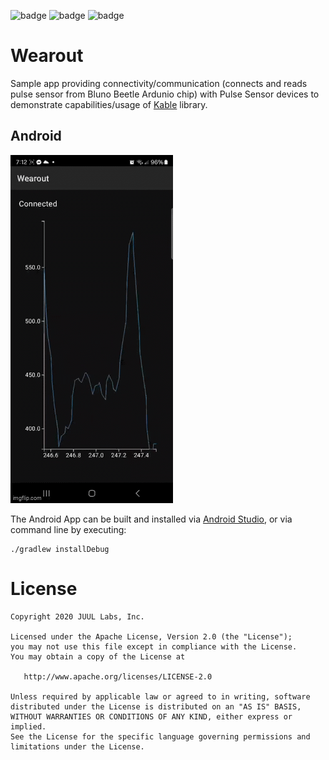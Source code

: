 ![badge][badge-android]
![badge][badge-js]
![badge][badge-mac]

# Wearout

Sample app providing connectivity/communication (connects and reads pulse sensor from Bluno Beetle Ardunio chip) with Pulse Sensor devices to demonstrate
capabilities/usage of [Kable] library.

## Android

![Android app screen recording](artwork/Wearout.gif)

The Android App can be built and installed via [Android Studio], or via command line by executing:

```
./gradlew installDebug
```

# License

```
Copyright 2020 JUUL Labs, Inc.

Licensed under the Apache License, Version 2.0 (the "License");
you may not use this file except in compliance with the License.
You may obtain a copy of the License at

   http://www.apache.org/licenses/LICENSE-2.0

Unless required by applicable law or agreed to in writing, software
distributed under the License is distributed on an "AS IS" BASIS,
WITHOUT WARRANTIES OR CONDITIONS OF ANY KIND, either express or implied.
See the License for the specific language governing permissions and
limitations under the License.
```


[Android Studio]: https://developer.android.com/studio
[Kable]: https://github.com/JuulLabs/kable
[Web Bluetooth API: Browser compatibility]: https://developer.mozilla.org/en-US/docs/Web/API/Web_Bluetooth_API

[badge-android]: http://img.shields.io/badge/platform-android-6EDB8D.svg?style=flat
[badge-ios]: http://img.shields.io/badge/platform-ios-CDCDCD.svg?style=flat
[badge-js]: http://img.shields.io/badge/platform-js-F8DB5D.svg?style=flat
[badge-jvm]: http://img.shields.io/badge/platform-jvm-DB413D.svg?style=flat
[badge-linux]: http://img.shields.io/badge/platform-linux-2D3F6C.svg?style=flat
[badge-windows]: http://img.shields.io/badge/platform-windows-4D76CD.svg?style=flat
[badge-mac]: http://img.shields.io/badge/platform-macos-111111.svg?style=flat
